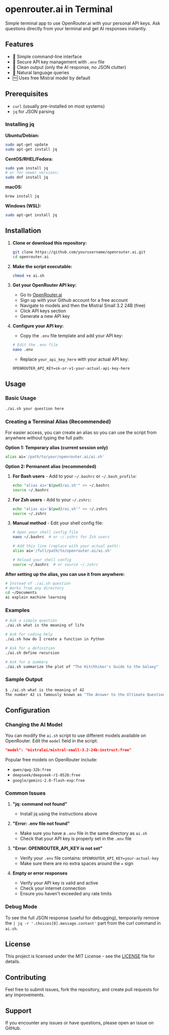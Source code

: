 # openrouter.ai in Terminal

Simple terminal app to use OpenRouter.ai with your personal API keys. Ask questions directly from your terminal and get AI responses instantly.

## Features

- 🚀 Simple command-line interface
- 🔑 Secure API key management with `.env` file
- 🎯 Clean output (only the AI response, no JSON clutter)
- 💬 Natural language queries
- 🆓 Uses free Mistral model by default

## Prerequisites

- `curl` (usually pre-installed on most systems)
- `jq` for JSON parsing

### Installing jq

**Ubuntu/Debian:**
```bash
sudo apt-get update
sudo apt-get install jq
```

**CentOS/RHEL/Fedora:**
```bash
sudo yum install jq
# or for newer versions:
sudo dnf install jq
```

**macOS:**
```bash
brew install jq
```

**Windows (WSL):**
```bash
sudo apt-get install jq
```

## Installation

1. **Clone or download this repository:**
   ```bash
   git clone https://github.com/yourusername/openrouter.ai.git
   cd openrouter.ai
   ```

2. **Make the script executable:**
   ```bash
   chmod +x ai.sh
   ```

3. **Get your OpenRouter API key:**
   - Go to [OpenRouter.ai](https://openrouter.ai/)
   - Sign up with your Github account for a free account
   - Navigate to models and then the Mistral Small 3.2 24B (free) 
   - Click API keys section
   - Generate a new API key

4. **Configure your API key:**
   - Copy the `.env` file template and add your API key:
   ```bash
   # Edit the .env file
   nano .env
   ```
   - Replace `your_api_key_here` with your actual API key:
   ```
   OPENROUTER_API_KEY=sk-or-v1-your-actual-api-key-here
   ```

## Usage

### Basic Usage

```bash
./ai.sh your question here
```

### Creating a Terminal Alias (Recommended)

For easier access, you can create an alias so you can use the script from anywhere without typing the full path:

**Option 1: Temporary alias (current session only)**
```bash
alias ai='/path/to/your/openrouter.ai/ai.sh'
```

**Option 2: Permanent alias (recommended)**

1. **For Bash users** - Add to your `~/.bashrc` or `~/.bash_profile`:
   ```bash
   echo "alias ai='$(pwd)/ai.sh'" >> ~/.bashrc
   source ~/.bashrc
   ```

2. **For Zsh users** - Add to your `~/.zshrc`:
   ```bash
   echo "alias ai='$(pwd)/ai.sh'" >> ~/.zshrc
   source ~/.zshrc
   ```

3. **Manual method** - Edit your shell config file:
   ```bash
   # Open your shell config file
   nano ~/.bashrc  # or ~/.zshrc for Zsh users
   
   # Add this line (replace with your actual path):
   alias ai='/full/path/to/openrouter.ai/ai.sh'
   
   # Reload your shell config
   source ~/.bashrc  # or source ~/.zshrc
   ```

**After setting up the alias, you can use it from anywhere:**
```bash
# Instead of ./ai.sh question
# Works from any directory
cd ~/Documents
ai explain machine learning
```

### Examples

```bash
# Ask a simple question
./ai.sh what is the meaning of life

# Ask for coding help
./ai.sh how do I create a function in Python

# Ask for a definition
./ai.sh define recursion

# Ask for a summary
./ai.sh summarize the plot of "The Hitchhiker's Guide to the Galaxy"
```

### Sample Output

```bash
$ ./ai.sh what is the meaning of 42
The number 42 is famously known as "The Answer to the Ultimate Question of Life, the Universe, and Everything" from Douglas Adams' science fiction series "The Hitchhiker's Guide to the Galaxy."
```

## Configuration

### Changing the AI Model

You can modify the `ai.sh` script to use different models available on OpenRouter. Edit the `model` field in the script:

```json
"model": "mistralai/mistral-small-3.2-24b-instruct:free"
```

Popular free models on OpenRouter include:
- `qwen/qwq-32b:free`
- `deepseek/deepseek-r1-0528:free`
- `google/gemini-2.0-flash-exp:free`

### Common Issues

1. **"jq: command not found"**
   - Install jq using the instructions above

2. **"Error: .env file not found"**
   - Make sure you have a `.env` file in the same directory as `ai.sh`
   - Check that your API key is properly set in the `.env` file

3. **"Error: OPENROUTER_API_KEY is not set"**
   - Verify your `.env` file contains: `OPENROUTER_API_KEY=your-actual-key`
   - Make sure there are no extra spaces around the `=` sign

4. **Empty or error responses**
   - Verify your API key is valid and active
   - Check your internet connection
   - Ensure you haven't exceeded any rate limits

### Debug Mode

To see the full JSON response (useful for debugging), temporarily remove the `| jq -r '.choices[0].message.content'` part from the curl command in `ai.sh`.

## License

This project is licensed under the MIT License - see the [LICENSE](LICENSE) file for details.

## Contributing

Feel free to submit issues, fork the repository, and create pull requests for any improvements.

## Support

If you encounter any issues or have questions, please open an issue on GitHub.

